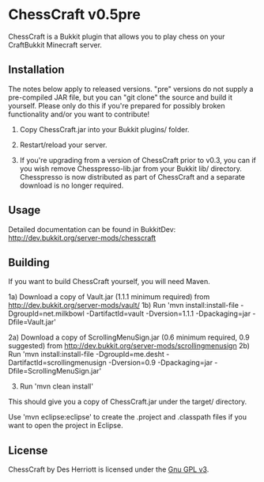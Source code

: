 # ChessCraft v0.5pre

ChessCraft is a Bukkit plugin that allows you to play chess on your CraftBukkit Minecraft server.
 
## Installation

The notes below apply to released versions.  "pre" versions do not supply a pre-compiled JAR file, but you can "git clone" the source and build it
yourself.  Please only do this if you're prepared for possibly broken functionality and/or you want to contribute!

1) Copy ChessCraft.jar into your Bukkit plugins/ folder.

2) Restart/reload your server.

3) If you're upgrading from a version of ChessCraft prior to v0.3, you can if you wish remove Chesspresso-lib.jar from your Bukkit lib/ directory.
Chesspresso is now distributed as part of ChessCraft and a separate download is no longer required.

## Usage

Detailed documentation can be found in BukkitDev: http://dev.bukkit.org/server-mods/chesscraft

## Building

If you want to build ChessCraft yourself, you will need Maven.

1a) Download a copy of Vault.jar (1.1.1 minimum required) from http://dev.bukkit.org/server-mods/vault/
1b) Run 'mvn install:install-file -DgroupId=net.milkbowl -DartifactId=vault -Dversion=1.1.1 -Dpackaging=jar -Dfile=Vault.jar'

2a) Download a copy of ScrollingMenuSign.jar (0.6 minimum required, 0.9 suggested) from http://dev.bukkit.org/server-mods/scrollingmenusign
2b) Run 'mvn install:install-file -DgroupId=me.desht -DartifactId=scrollingmenusign -Dversion=0.9 -Dpackaging=jar -Dfile=ScrollingMenuSign.jar'

3) Run 'mvn clean install'

This should give you a copy of ChessCraft.jar under the target/ directory.

Use 'mvn eclipse:eclipse' to create the .project and .classpath files if you want to open the project in Eclipse.

## License

ChessCraft by Des Herriott is licensed under the [Gnu GPL v3](http://www.gnu.org/licenses/gpl-3.0.html). 